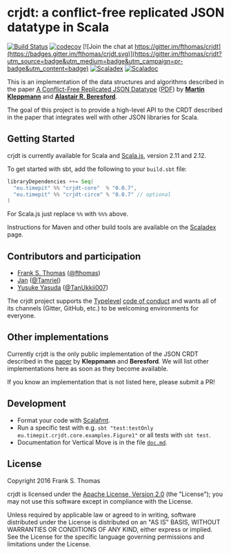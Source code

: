 # crjdt: a conflict-free replicated JSON datatype in Scala
[![Build Status](https://travis-ci.org/fthomas/crjdt.svg?branch=master)](https://travis-ci.org/fthomas/crjdt)
[![codecov](https://codecov.io/gh/fthomas/crjdt/branch/master/graph/badge.svg)](https://codecov.io/gh/fthomas/crjdt)
[![Join the chat at https://gitter.im/fthomas/crjdt](https://badges.gitter.im/fthomas/crjdt.svg)](https://gitter.im/fthomas/crjdt?utm_source=badge&utm_medium=badge&utm_campaign=pr-badge&utm_content=badge)
[![Scaladex](https://index.scala-lang.org/fthomas/crjdt/crjdt-core/latest.svg?color=blue)][scaladex]
[![Scaladoc](https://www.javadoc.io/badge/eu.timepit/crjdt-core_2.12.svg?color=blue&label=Scaladoc)](https://www.javadoc.io/doc/eu.timepit/crjdt-core_2.12)

This is an implementation of the data structures and algorithms described
in the paper [A Conflict-Free Replicated JSON Datatype][paper.abs]
([PDF][paper.pdf]) by **[Martin Kleppmann][kleppmann]** and
**[Alastair R. Beresford][beresford]**.

The goal of this project is to provide a high-level API to the CRDT described
in the paper that integrates well with other JSON libraries for Scala.

## Getting Started

crjdt is currently available for Scala and [Scala.js][scala.js],
version 2.11 and 2.12.

To get started with sbt, add the following to your `build.sbt` file:

```sbt
libraryDependencies ++= Seq(
  "eu.timepit" %% "crjdt-core"  % "0.0.7",
  "eu.timepit" %% "crjdt-circe" % "0.0.7" // optional
)
```
For Scala.js just replace `%%` with `%%%` above.

Instructions for Maven and other build tools are available on the
[Scaladex][scaladex] page.

## Contributors and participation

* [Frank S. Thomas](https://github.com/fthomas) ([@fthomas](https://github.com/fthomas))
* [Jan](https://github.com/Tamriel) ([@Tamriel](https://github.com/Tamriel))
* [Yusuke Yasuda](https://github.com/TanUkkii007) ([@TanUkkii007](https://github.com/TanUkkii007))

The crjdt project supports the [Typelevel][typelevel]
[code of conduct][typelevel-coc] and wants all of its channels (Gitter,
GitHub, etc.) to be welcoming environments for everyone.

## Other implementations

Currently crjdt is the only public implementation of the JSON CRDT described
in the [paper][paper.abs] by **Kleppmann** and **Beresford**. We will list
other implementations here as soon as they become available.

If you know an implementation that is not listed here, please submit a PR!

## Development
- Format your code with [Scalafmt](http://scalameta.org/scalafmt/).
- Run a specific test with e.g. `sbt "test:testOnly eu.timepit.crjdt.core.examples.Figure1"` or all tests with `sbt test`.
- Documentation for Vertical Move is in the file [`doc.md`](https://github.com/Tamriel/crjdt/blob/master/doc/doc.md).

## License

Copyright 2016 Frank S. Thomas

crjdt is licensed under the [Apache License, Version 2.0][apache2]
(the "License"); you may not use this software except in compliance with
the License.

Unless required by applicable law or agreed to in writing, software
distributed under the License is distributed on an "AS IS" BASIS,
WITHOUT WARRANTIES OR CONDITIONS OF ANY KIND, either express or implied.
See the License for the specific language governing permissions and
limitations under the License.

[apache2]: http://www.apache.org/licenses/LICENSE-2.0
[beresford]: https://www.cl.cam.ac.uk/~arb33/
[fst9000]: https://twitter.com/fst9000
[kleppmann]: https://martin.kleppmann.com/
[paper.abs]: http://arxiv.org/abs/1608.03960
[paper.pdf]: http://arxiv.org/pdf/1608.03960.pdf
[scala.js]: http://www.scala-js.org/
[scaladex]: https://index.scala-lang.org/fthomas/crjdt/crjdt-core
[typelevel]: http://typelevel.org/
[typelevel-coc]: http://typelevel.org/conduct.html
